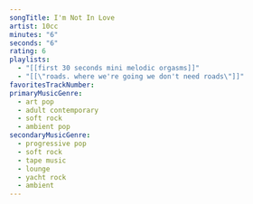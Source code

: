 ```yaml
---
songTitle: I'm Not In Love
artist: 10cc
minutes: "6"
seconds: "6"
rating: 6
playlists:
  - "[[first 30 seconds mini melodic orgasms]]"
  - "[[\"roads. where we're going we don't need roads\"]]"
favoritesTrackNumber:
primaryMusicGenre:
  - art pop
  - adult contemporary
  - soft rock
  - ambient pop
secondaryMusicGenre:
  - progressive pop
  - soft rock
  - tape music
  - lounge
  - yacht rock
  - ambient
---
```

